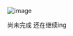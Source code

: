  ![image](https://github.com/CodingForAndroid/AppCartoon/blob/master/screenshots/adfvvvvvvvvvvvvvvvvvv.gif)


尚未完成 还在继续ing

